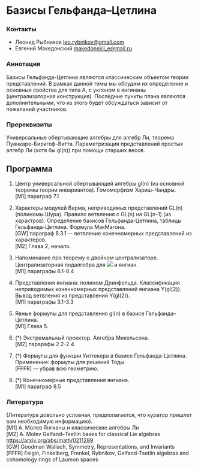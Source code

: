 # Базисы Гельфанда–Цетлина

### Контакты 
* Леонид Рыбников  <leo.rybnikov@gmail.com>
* Евгений Македонский <makedonskii_e@mail.ru>

### Аннотация 
Базисы Гельфанда-Цетлина являются классическим объектом теории представлений. В рамках данной темы мы обсудим их определение и основные свойства для типа A, c уклоном в янгинаны (централизаторная конструкция). Последние пункты плана являются дополнительными, что из этого будет обсуждаться зависит от пожеланий участников.

### Пререквизиты 
Универсальные обертывающие алгебры для алгебр Ли, теорема Пуанкаре–Биркгоф–Витта. Параметризация представлений простых алгебр Ли (хотя бы gl(n)) при помощи старших весов. 

## Программа

1. Центр универсальной обертывающей алгебры gl(n) (из основной теоремы теории инвариантов). Гомоморфизм Хариш–Чандры.  
[M1] параграф 7.1

2. Характеры модулей Верма, неприводимых представлений GL(n) (полиномы Шура). Правило ветвления с  GL(n) на GL(n-1) (из характров). Определение базисов Гельфанда-Цетлина, таблицы Гельфанда-Цетлина. Формула МакМагона.  
[GW] параграф 8.3.1 -- ветвление конечномерных представлений из характеров.  
[M2] Глава 2, начало.

3. Напоминание про теорему о двойном централизаторе. Централизаторная подалгебра для <img src="https://render.githubusercontent.com/render/math?math=GL_n\supset GL_{n-m}"> и янгиан.  
[M1] параграфы 8.1-8.4

4. Представления янгиана: полином Дринфельда. Классификация неприводимых конечномерных представлений янгиана Y(gl(2)). Вывод ветвления из представлений Y(gl(2)).   
[M1] параграфы 3.1-3.3

5. Явные формулы для представления gl(n) в базисе Гельфанда–Цетлина.  
[M1] Глава 5.

6. (*) Экстремальный проектор. Алгебра Микельсона.  
[M2] парарафы 2.2-2.4

7. (*) Формулы для функции Уиттекера в базисе Гельфанда-Цетлина. Применение: формулы для решений Тоды.  
[FFFR] -- убрав всю геометрию.

8. (*) Конечномерные представления янгиана.  
[M1] параграф 8.5

### Литература
(Литература довольно условная, предполагается, что куратор пришлет вам необходимую информацию).  
[M1] А. Молев Янгианы и классические алгебры Ли  
[M2] A. Molev Gelfand–Tsetlin bases for classical Lie algebras <https://arxiv.org/abs/math/0211289>  
[GW] Goodman Wallach, Symmetry, Representations, and Invariants  
[FFFR] Feigin, Finkelberg, Frenkel, Rybnikov, Gelfand-Tsetlin algebras and cohomology rings of Laumon spaces
